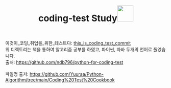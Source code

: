 
<div align="center">
  <h1>coding-test Study<img src="https://github.com/Chochanguk/springboot-study/assets/119058637/345d9845-cc2d-4cd5-9de4-15b3821e6ecc" height="50"></h1>
</div>
<br />

이것이_코딩_취업을_위한_테스트다: [this_is_coding_test_commit](https://github.com/Chochanguk/coding-test/commits/main/%EC%9D%B4%EA%B2%83%EC%9D%B4_%EC%B7%A8%EC%97%85%EC%9D%84_%EC%9C%84%ED%95%9C_%EC%BD%94%EB%94%A9_%ED%85%8C%EC%8A%A4%ED%8A%B8%EB%8B%A4)
<br>
위 디렉토리는 책을 통하여 알고리즘 공부를 하였고, 파이썬, 자바 두개의 언어로 풀었습니다.
<br>
출처: https://github.com/ndb796/python-for-coding-test
<br>
<br>
파일명 출저: https://github.com/Yuuraa/Python-Algorithm/tree/main/Coding%20Test%20Cookbook
